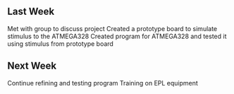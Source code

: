 Last Week
---------
Met with group to discuss project
Created a prototype board to simulate stimulus to the ATMEGA328
Created program for ATMEGA328 and tested it using stimulus from prototype board

Next Week
---------
Continue refining and testing program
Training on EPL equipment 
